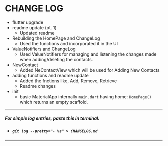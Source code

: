 # **CHANGE LOG**

- flutter upgrade
- readme update (pt. 1)
  - Updated readme
- Rebuilding the HomePage and ChangeLog
  - Used the functions and incorporated it in the UI
- ValueNotifiers and ChangeLog
  - Used ValueNotifiers for managing and listening the changes made when adding/deleting the contacts.
- NewContact
  - Added NeContactView which will be used for Adding New Contacts
- adding functions and readme update
  - Added the fnctions like, Add, Remove, Retrieve
  - Readme changes
- init
  - basic MaterialApp internally `main.dart` having home: `HomePage()` which returns an empty scaffold.

---

##### For simple log entries, paste this in terminal:

- ##### `git log --pretty="- %s" > CHANGELOG.md`

---
